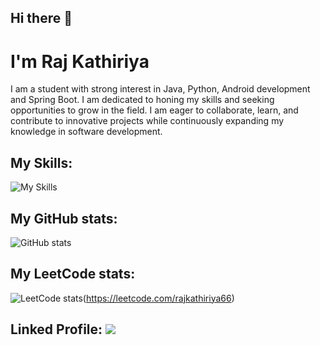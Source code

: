 ## Hi there 👋

# I'm Raj Kathiriya
I am a student with strong interest in Java, Python, Android development and Spring Boot. I am dedicated to honing my skills and seeking opportunities to grow in the field. I am eager to collaborate, learn, and contribute to innovative projects while continuously expanding my knowledge in software development.

## My Skills:
![My Skills](https://skillicons.dev/icons?i=java,python,androidstudio,firebase,postgres,spring)

## My GitHub stats:
![GitHub stats](https://github-readme-stats.vercel.app/api?username=RajKathiriya066&show_icons=true&theme=transparent)

## My LeetCode stats: 
![LeetCode stats](https://leetcard.jacoblin.cool/rajkathiriya66?ext=contest)(https://leetcode.com/rajkathiriya66)

## Linked Profile: <a href="www.linkedin.com/in/raj-kathiriya">![](https://skillicons.dev/icons?i=linkedin)</a>
